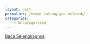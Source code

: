```yaml
---
layout: post
permalink: /mimpi-tabung-gas-meledak/
categories:
    - Uncategorized
---
```


[Baca Selengkapnya](/01)